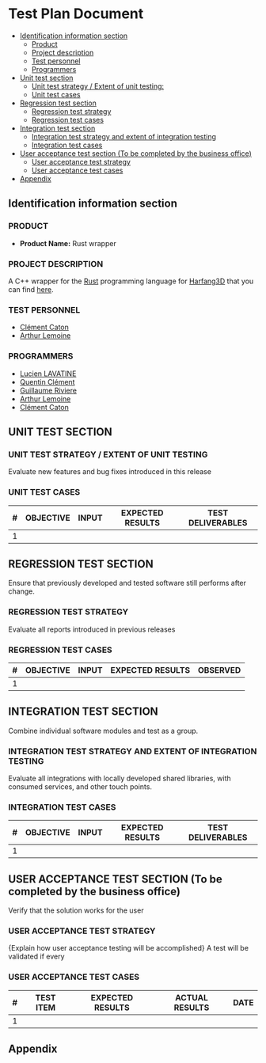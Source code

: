 # Test Plan Document

- [Identification information section](#identification-information-section)
  - [Product](#product)
  - [Project description](#project-description)
  - [Test personnel](#test-personnel)
  - [Programmers](#programmers)
- [Unit test section](#unit-test-section)
  - [Unit test strategy / Extent of unit testing:](#unit-test-strategy--extent-of-unit-testing)
  - [Unit test cases](#unit-test-cases)
- [Regression test section](#regression-test-section)
  - [Regression test strategy](#regression-test-strategy)
  - [Regression test cases](#regression-test-cases)
- [Integration test section](#integration-test-section)
  - [Integration test strategy and extent of integration testing](#integration-test-strategy-and-extent-of-integration-testing)
  - [Integration test cases](#integration-test-cases)
- [User acceptance test section (To be completed by the business office)](#user-acceptance-test-section-to-be-completed-by-the-business-office)
  - [User acceptance test strategy](#user-acceptance-test-strategy)
  - [User acceptance test cases](#user-acceptance-test-cases)
- [Appendix](#appendix)

## Identification information section

### PRODUCT

- **Product Name:** Rust wrapper

### PROJECT DESCRIPTION

A C++ wrapper for the [Rust](https://www.rust-lang.org/) programming language for [Harfang3D](https://www.harfang3d.com/) that you can find [here](https://github.com/harfang3d/harfang3d).

### TEST PERSONNEL

- [Clément Caton](https://github.com/ClementCaton)
- [Arthur Lemoine](https://github.com/arthur-lemo1ne)

### PROGRAMMERS

- [Lucien LAVATINE](https://github.com/LucienLAVATINE)
- [Quentin Clément](https://github.com/Quentin-Clement)
- [Guillaume Riviere](https://github.com/Guillaume-Riviere)
- [Arthur Lemoine](https://github.com/arthur-lemo1ne)
- [Clément Caton](https://github.com/ClementCaton)

## UNIT TEST SECTION

### UNIT TEST STRATEGY / EXTENT OF UNIT TESTING

Evaluate new features and bug fixes introduced in this release

### UNIT TEST CASES

| \#  | OBJECTIVE | INPUT | EXPECTED RESULTS | TEST DELIVERABLES |
| --- | --------- | ----- | ---------------- | ----------------- |
| 1   |           |       |                  |                   |

## REGRESSION TEST SECTION

Ensure that previously developed and tested software still performs after change.

### REGRESSION TEST STRATEGY

Evaluate all reports introduced in previous releases

### REGRESSION TEST CASES

| \#  | OBJECTIVE | INPUT | EXPECTED RESULTS | OBSERVED |
| --- | --------- | ----- | ---------------- | -------- |
| 1   |           |       |                  |          |

## INTEGRATION TEST SECTION

Combine individual software modules and test as a group.

### INTEGRATION TEST STRATEGY AND EXTENT OF INTEGRATION TESTING

Evaluate all integrations with locally developed shared libraries, with consumed services, and other touch points.

### INTEGRATION TEST CASES

| \#  | OBJECTIVE | INPUT | EXPECTED RESULTS | TEST DELIVERABLES |
| --- | --------- | ----- | ---------------- | ----------------- |
| 1   |           |       |                  |                   |

## USER ACCEPTANCE TEST SECTION (To be completed by the business office)

Verify that the solution works for the user

### USER ACCEPTANCE TEST STRATEGY

{Explain how user acceptance testing will be accomplished}
A test will be validated if every

### USER ACCEPTANCE TEST CASES

| \#  | TEST ITEM | EXPECTED RESULTS | ACTUAL RESULTS | DATE |
| --- | --------- | ---------------- | -------------- | ---- |
| 1   |           |                  |                |      |

## Appendix

